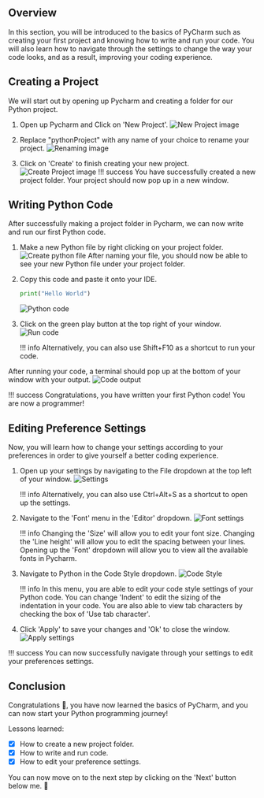 ## Overview

In this section, you will be introduced to the basics of PyCharm such as creating your first project and knowing how to write and run your code. You will also learn how to navigate through the settings to change the way your code looks, and as a result, improving your coding experience.

## Creating a Project

We will start out by opening up Pycharm and creating a folder for our Python project.

1. Open up Pycharm and Click on 'New Project'.
![New Project image](../images/first-project/new-project.png)

2. Replace "pythonProject" with any name of your choice to rename your project.
![Renaming image](../images/first-project/renaming.png)

3. Click on 'Create' to finish creating your new project.  
![Create Project image](../images/first-project/create-project.png)
!!! success
    You have successfully created a new project folder. Your project should now pop up in a new window.

## Writing Python Code

After successfully making a project folder in Pycharm, we can now write and run our first Python code.

1. Make a new Python file by right clicking on your project folder.
![Create python file](../images/first-project/new-file.png)
After naming your file, you should now be able to see your new Python file under your project folder.

2. Copy this code and paste it onto your IDE.

    ``` py
    print("Hello World")
    ```

    ![Python code](../images/first-project/python-code.png)

3. Click on the green play button at the top right of your window.
![Run code](../images/first-project/run-code.png)

    !!! info
        Alternatively, you can also use Shift+F10 as a shortcut to run your code.

After running your code, a terminal should pop up at the bottom of your window with your output.
![Code output](../images/first-project/code-output.png)

!!! success
    Congratulations, you have written your first Python code! You are now a programmer!

## Editing Preference Settings

Now, you will learn how to change your settings according to your preferences in order to give yourself a better coding experience.

1. Open up your settings by navigating to the File dropdown at the top left of your window.
![Settings](../images/first-project/settings.png)

    !!! info
        Alternatively, you can also use Ctrl+Alt+S as a shortcut to open up the settings.

2. Navigate to the 'Font' menu in the 'Editor' dropdown.
![Font settings](../images/first-project/font-settings.png)

    !!! info
        Changing the 'Size' will allow you to edit your font size. Changing the 'Line height' will allow you to edit the spacing between your lines. Opening up the 'Font' dropdown will allow you to view all the available fonts in Pycharm.

3. Navigate to Python in the Code Style dropdown.
![Code Style](../images/first-project/code-style.png)

    !!! info
        In this menu, you are able to edit your code style settings of your Python code. You can change 'Indent' to edit the sizing of the indentation in your code. You are also able to view tab characters by checking the box of 'Use tab character'.

4. Click 'Apply' to save your changes and 'Ok' to close the window.
![Apply settings](../images/first-project/apply-setting.png)

!!! success
    You can now successfully navigate through your settings to edit your preferences settings.

## Conclusion

Congratulations 🎉, you have now learned the basics of PyCharm, and you can now start your Python programming journey!

Lessons learned:

- [x] How to create a new project folder.
- [x] How to write and run code.
- [x] How to edit your preference settings.

You can now move on to the next step by clicking on the 'Next' button below me. :partying_face:
